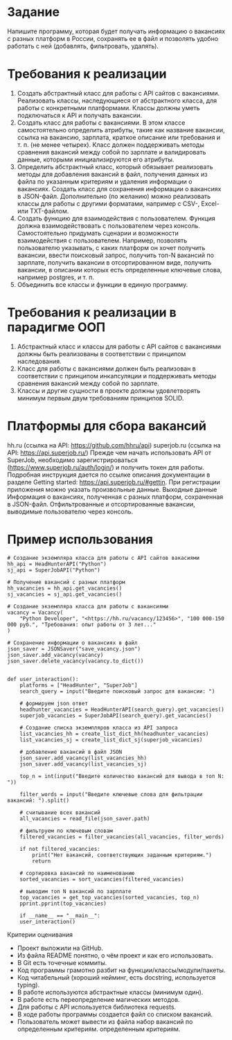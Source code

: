 # Задание
Напишите программу, которая будет получать информацию о вакансиях с разных платформ в России, сохранять ее в файл и
позволять удобно работать с ней (добавлять, фильтровать, удалять).

# Требования к реализации
1. Создать абстрактный класс для работы с API сайтов с вакансиями. Реализовать классы, наследующиеся от абстрактного
класса, для работы с конкретными платформами. Классы должны уметь подключаться к API и получать вакансии.
2. Создать класс для работы с вакансиями. В этом классе самостоятельно определить атрибуты, такие как название вакансии,
ссылка на вакансию, зарплата, краткое описание или требования и т. п. (не менее четырех). Класс должен поддерживать
методы сравнения вакансий между собой по зарплате и валидировать данные, которыми инициализируются его атрибуты.
3. Определить абстрактный класс, который обязывает реализовать методы для добавления вакансий в файл, получения данных из
файла по указанным критериям и удаления информации о вакансиях. Создать класс для сохранения информации о вакансиях в
JSON-файл. Дополнительно (по желанию) можно реализовать классы для работы с другими форматами, например с CSV-, Excel-
или TXT-файлом. 
4. Создать функцию для взаимодействия с пользователем. Функция должна взаимодействовать с пользователем через консоль.
Самостоятельно придумать сценарии и возможности взаимодействия с пользователем. Например, позволять пользователю
указывать, с каких платформ он хочет получить вакансии, ввести поисковый запрос, получить топ-N вакансий по зарплате,
получить вакансии в отсортированном виде, получить вакансии, в описании которых есть определенные ключевые слова,
например postgres, и т. п. 
5. Объединить все классы и функции в единую программу.
# Требования к реализации в парадигме ООП
1. Абстрактный класс и классы для работы с API сайтов с вакансиями должны быть реализованы в соответствии с принципом
наследования. 
2. Класс для работы с вакансиями должен быть реализован в соответствии с принципом инкапсуляции и поддерживать методы
сравнения вакансий между собой по зарплате. 
3. Классы и другие сущности в проекте должны удовлетворять минимум первым двум требованиям принципов SOLID.
# Платформы для сбора вакансий
hh.ru (ссылка на API: https://github.com/hhru/api)
superjob.ru (ссылка на API: https://api.superjob.ru/)
Прежде чем начать использовать API от SuperJob, необходимо зарегистрироваться (https://www.superjob.ru/auth/login/) и
получить токен для работы. Подробная инструкция дается по ссылке описания документации в разделе Getting
started: https://api.superjob.ru/#gettin. При регистрации приложения можно указать произвольные данные.
Выходные данные
Информация о вакансиях, полученная с разных платформ, сохраненная в JSON-файл.
Отфильтрованные и отсортированные вакансии, выводимые пользователю через консоль.
# Пример использования


    # Создание экземпляра класса для работы с API сайтов вакасиями
    hh_api = HeadHunterAPI("Python")
    sj_api = SuperJobAPI("Python")

    # Получение вакансий с разных платформ
    hh_vacancies = hh_api.get_vacancies()
    sj_vacancies = sj_api.get_vacancies()

    # Создание экземпляра класса для работы с вакансиями
    vacancy = Vacancy(
        "Python Developer", "<https://hh.ru/vacancy/123456>", "100 000-150 000 руб.", "Требования: опыт работы от 3 лет..."
    )

    # Сохранение информации о вакансиях в файл
    json_saver = JSONSaver("save_vacancy.json")
    json_saver.add_vacancy(vacancy)
    json_saver.delete_vacancy(vacancy.to_dict())


    def user_interaction():
        platforms = ["HeadHunter", "SuperJob"]
        search_query = input("Введите поисковый запрос для вакансии: ")

        # формируем json ответ
        headhunter_vacancies = HeadHunterAPI(search_query).get_vacancies()
        superjob_vacancies = SuperJobAPI(search_query).get_vacancies()

        # Создание списка экземпляров класса из API запроса
        list_vacancies_hh = create_list_dict_hh(headhunter_vacancies)
        list_vacancies_sj = create_list_dict_sj(superjob_vacancies)

        # добавление вакансий в файл JSON
        json_saver.add_vacancy(list_vacancies_hh)
        json_saver.add_vacancy(list_vacancies_sj)

        top_n = int(input("Введите количество вакансий для вывода в топ N: "))

        filter_words = input("Введите ключевые слова для фильтрации вакансий: ").split()

        # считывание всех вакансий
        all_vacancies = read_file(json_saver.path)

        # фильтруем по ключевым словам
        filtered_vacancies = filter_vacancies(all_vacancies, filter_words)

        if not filtered_vacancies:
            print("Нет вакансий, соответствующих заданным критериям.")
            return

        # сортировка вакансий по наименованию
        sorted_vacancies = sort_vacancies(filtered_vacancies)

        # выводим топ N вакансий по зарплате
        top_vacancies = get_top_vacancies(sorted_vacancies, top_n)
        pprint.pprint(top_vacancies)
        
        if __name__ == "__main__":
        user_interaction()




Критерии оценивания

- Проект выложили на GitHub.
- Из файла README понятно, о чём проект и как его использовать.
- В Git есть точечные коммиты.
- Код программы грамотно разбит на функции/классы/модули/пакеты.
- Код читабельный (хороший нейминг, есть docstring, используется typing).
- В работе используются абстрактные классы (минимум один).
- В работе есть переопределение магических методов.
- Для работы с API используется библиотека requests.
- В ходе работы программы создается файл со списком вакансий.
- Пользователь может вывести из файла набор вакансий по определенным критериям. определенным критериям.